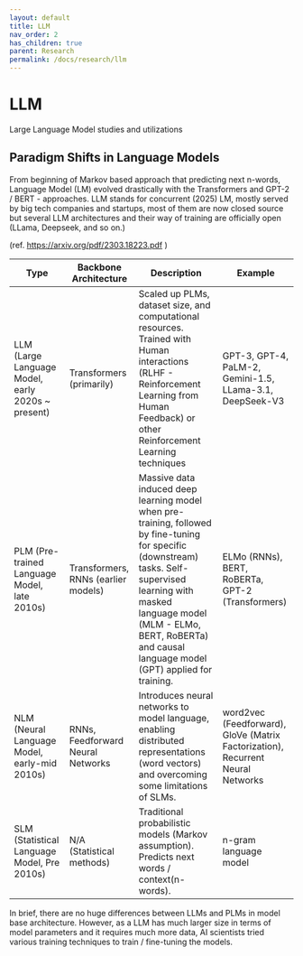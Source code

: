 ```yaml
---
layout: default
title: LLM
nav_order: 2
has_children: true
parent: Research
permalink: /docs/research/llm
---
```


# LLM
Large Language Model studies and utilizations


## Paradigm Shifts in Language Models

From beginning of Markov based approach that predicting next n-words, Language Model (LM) evolved drastically with the Transformers and GPT-2 / BERT - approaches. LLM stands for concurrent (2025) LM, mostly served by big tech companies and startups, most of them are now closed source but several LLM architectures and their way of training are officially open (LLama, Deepseek, and so on.)


(ref. https://arxiv.org/pdf/2303.18223.pdf
)      


| Type | Backbone Architecture | Description | Example |
|---|---|---|---|
| LLM (Large Language Model, early 2020s ~ present) | Transformers (primarily) | Scaled up PLMs, dataset size, and computational resources. Trained with Human interactions (RLHF - Reinforcement Learning from Human Feedback) or other Reinforcement Learning techniques | GPT-3, GPT-4, PaLM-2, Gemini-1.5, LLama-3.1, DeepSeek-V3 |
| PLM (Pre-trained Language Model, late 2010s) | Transformers, RNNs (earlier models) | Massive data induced deep learning model when pre-training, followed by fine-tuning for specific (downstream) tasks. Self-supervised learning with masked language model (MLM - ELMo, BERT, RoBERTa) and causal language model (GPT) applied for training. | ELMo (RNNs), BERT, RoBERTa, GPT-2 (Transformers) |
| NLM (Neural Language Model, early-mid 2010s) | RNNs, Feedforward Neural Networks | Introduces neural networks to model language, enabling distributed representations (word vectors) and overcoming some limitations of SLMs. | word2vec (Feedforward), GloVe (Matrix Factorization), Recurrent Neural Networks |
| SLM (Statistical Language Model, Pre 2010s) | N/A (Statistical methods) | Traditional probabilistic models (Markov assumption). Predicts next words / context(n-words). | n-gram language model |


In brief, there are no huge differences between LLMs and PLMs in model base architecture. However, as a LLM has much larger size in terms of model parameters and it requires much more data, AI scientists tried various training techniques to train / fine-tuning the models.
